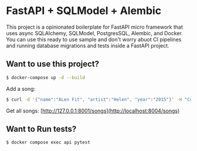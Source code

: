 # FastAPI + SQLModel + Alembic
This project is a opinionated boilerplate for FastAPI micro framework that uses async SQLAlchemy, SQLModel, PostgresSQL, Alembic, and Docker. You can use this ready to use sample and don't worry abuot CI pipelines and running database migrations and tests inside a FastAPI project.


## Want to use this project?

```sh
$ docker-compose up -d --build
```


Add a song:

```sh
$ curl -d '{"name":"ALen Fit", "artist":"Helen", "year":"2015"}' -H "Content-Type: application/json" -X POST http://127.0.0.1:8001/songs
```

Get all songs: [http://127.0.0.1:8001/songs](http://localhost:8004/songs)

## Want to Run tests?

```sh
$ docker compose exec api pytest
```